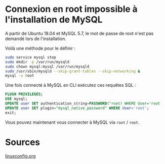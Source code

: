 # Connexion en root impossible à l'installation de MySQL

A partir de Ubuntu 18.04 et MySQL 5.7, le mot de passe de root n'est pas demandé lors de l'installation.

Voilà une méthode pour le définir :

```bash
sudo service mysql stop
sudo mkdir -p /var/run/mysqld
sudo chown mysql:mysql /var/run/mysqld
sudo /usr/sbin/mysqld --skip-grant-tables --skip-networking &
mysql -u root
```

Une fois connecté à MySQL en CLI exécutez ces requêtes SQL :
```sql
FLUSH PRIVILEGES;
USE mysql;
UPDATE user SET authentication_string=PASSWORD("root) WHERE User='root';
UPDATE user SET plugin="mysql_native_password" WHERE User='root';
exit;
```

Vous pouvez maintenant vous connecter à MySQL via `root` / `root`.

# Sources

[linuxconfig.org](https://linuxconfig.org/how-to-reset-root-mysql-password-on-ubuntu-18-04-bionic-beaver-linux)
